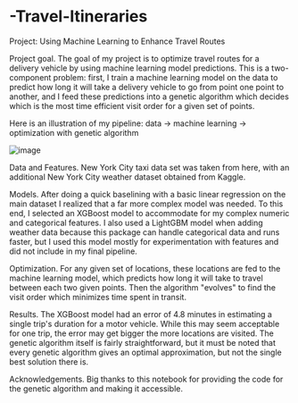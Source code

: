 # -Travel-Itineraries
Project: Using Machine Learning to Enhance Travel Routes

Project goal. The goal of my project is to optimize travel routes for a delivery vehicle by using machine learning model predictions. This is a two-component problem: first, I train a machine learning model on the data to predict how long it will take a delivery vehicle to go from point one point to another, and I feed these predictions into a genetic algorithm which decides which is the most time efficient visit order for a given set of points.

Here is an illustration of my pipeline: data -> machine learning -> optimization with genetic algorithm

![image](https://github.com/user-attachments/assets/23066670-2b3a-461a-8da1-78734b7ccf30)


Data and Features. New York City taxi data set was taken from here, with an additional New York City weather dataset obtained from Kaggle.

Models. After doing a quick baselining with a basic linear regression on the main dataset I realized that a far more complex model was needed. To this end, I selected an XGBoost model to accommodate for my complex numeric and categorical features. I also used a LightGBM model when adding weather data because this package can handle categorical data and runs faster, but I used this model mostly for experimentation with features and did not include in my final pipeline.

Optimization. For any given set of locations, these locations are fed to the machine learning model, which predicts how long it will take to travel between each two given points. Then the algorithm "evolves" to find the visit order which minimizes time spent in transit.

Results. The XGBoost model had an error of 4.8 minutes in estimating a single trip's duration for a motor vehicle. While this may seem acceptable for one trip, the error may get bigger the more locations are visited. The genetic algorithm itself is fairly straightforward, but it must be noted that every genetic algorithm gives an optimal approximation, but not the single best solution there is.

Acknowledgements. Big thanks to this notebook for providing the code for the genetic algorithm and making it accessible.
